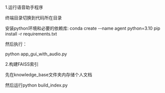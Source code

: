 1.运行语音助手程序

终端目录切换到代码所在目录

安装python环境和必要的依赖库:
conda create --name agent python=3.10
pip install -r requirements.txt

然后执行：

python app_gui_with_audio.py

2.构建FAISS索引

先在knowledge_base文件夹内存储个人文档

然后运行python build_index.py
